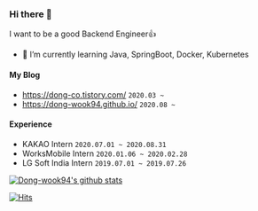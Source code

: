 ### Hi there 👋

I want to be a good Backend Engineer👍

- 🌱 I’m currently learning Java, SpringBoot, Docker, Kubernetes

#### My Blog
- https://dong-co.tistory.com/   `2020.03 ~`
- https://dong-wook94.github.io/ `2020.08 ~`


#### Experience

* KAKAO Intern `2020.07.01 ~ 2020.08.31`
* WorksMobile Intern `2020.01.06 ~ 2020.02.28`
* LG Soft India Intern `2019.07.01 ~ 2019.07.26`


[![Dong-wook94's github stats](https://github-readme-stats.vercel.app/api?username=Dong-wook94)](https://github.com/anuraghazra/github-readme-stats)

[![Hits](https://hits.seeyoufarm.com/api/count/incr/badge.svg?url=https%3A%2F%2Fgithub.com%2FDong-wook94%2Fhit-counter&count_bg=%2379C83D&title_bg=%23555555&icon=&icon_color=%23E7E7E7&title=hits&edge_flat=false)](https://hits.seeyoufarm.com)


<!--
**Dong-wook94/Dong-wook94** is a ✨ _special_ ✨ repository because its `README.md` (this file) appears on your GitHub profile.

Here are some ideas to get you started:

- 🔭 I’m currently working on ...
- 🌱 I’m currently learning ...
- 👯 I’m looking to collaborate on ...
- 🤔 I’m looking for help with ...
- 💬 Ask me about ...
- 📫 How to reach me: ...
- 😄 Pronouns: ...
- ⚡ Fun fact: ...
-->
